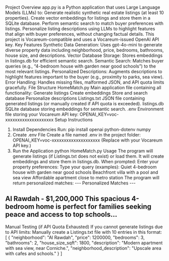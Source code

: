 Project Overview
app.py is a Python application that uses Large Language Models (LLMs) to:
Generate realistic synthetic real estate listings (at least 10 properties).
Create vector embeddings for listings and store them in a SQLite database.
Perform semantic search to match buyer preferences with listings.
Personalize listing descriptions using LLMs to highlight features that align with buyer preferences, without changing factual details.
This project is Vocareum-compatible and uses a Vocareum-issued OpenAI API key.
Key Features
Synthetic Data Generation:
Uses gpt-4o-mini to generate diverse property data including neighborhood, price, bedrooms, bathrooms, house size, and descriptions.
Vector Database Storage:
Stores embeddings in listings.db for efficient semantic search.
Semantic Search:
Matches buyer queries (e.g., “4-bedroom house with garden near good schools”) to the most relevant listings.
Personalized Descriptions:
Augments descriptions to highlight features important to the buyer (e.g., proximity to parks, sea view).
Error Handling:
Handles missing files, malformed JSON, and API quota limits gracefully.
File Structure
HomeMatch.py
Main application file containing all functionality:
Generate listings
Create embeddings
Store and search database
Personalize descriptions
Listings.txt
JSON file containing generated listings (or manually created if API quota is exceeded).
listings.db
SQLite database storing embeddings for semantic search.
.env
Environment file storing your Vocareum API key:
OPENAI_KEY=voc-xxxxxxxxxxxxxxxxxxxx
Setup Instructions
1. Install Dependencies
Run:
pip install openai python-dotenv numpy
2. Create .env File
Create a file named .env in the project folder:
OPENAI_KEY=voc-xxxxxxxxxxxxxxxxxxxx
(Replace with your Vocareum API key.)
3. Run the Application
python HomeMatch.py
Usage
The program will generate listings (if Listings.txt does not exist) or load them.
It will create embeddings and store them in listings.db.
When prompted:
Enter your property preferences:
Type your query (examples):
Quiet 4-bedroom house with garden near good schools
Beachfront villa with a pool and sea view
Affordable apartment close to metro station
The program will return personalized matches:
--- Personalized Matches ---

Al Rawdah - $1,200,000
This spacious 4-bedroom home is perfect for families seeking peace and access to top schools...
--------------------------------------------------------------------------------
Manual Testing (if API Quota Exhausted)
If you cannot generate listings due to API limits:
Manually create a Listings.txt file with 10 entries in this format:
[
  {
    "neighborhood": "Al Rawdah",
    "price": 1200000,
    "bedrooms": 3,
    "bathrooms": 2,
    "house_size_sqft": 1800,
    "description": "Modern apartment with sea view, near Corniche.",
    "neighborhood_description": "Upscale area with cafes and schools."
  }
]
